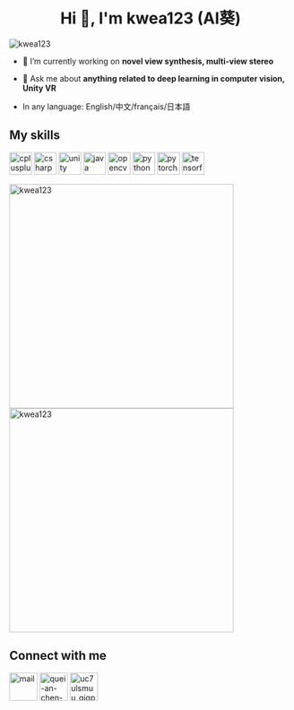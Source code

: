 <h1 align="center">Hi 👋, I'm kwea123 (AI葵)</h1>
<p align="left"> <img src="https://komarev.com/ghpvc/?username=kwea123" alt="kwea123" /> </p>

- 🔭 I’m currently working on **novel view synthesis, multi-view stereo**

- 💬 Ask me about **anything related to deep learning in computer vision, Unity VR**

- In any language: English/中文/français/日本語

## My skills
<p align="left">
  <img src="https://devicons.github.io/devicon/devicon.git/icons/cplusplus/cplusplus-original.svg" alt="cplusplus" width="40" height="40"/>
  <img src="https://devicons.github.io/devicon/devicon.git/icons/csharp/csharp-original.svg" alt="csharp" width="40" height="40"/>
  <img src="https://img.icons8.com/ios-filled/50/000000/unity.png" alt="unity" width="40" height="40"/>
  <img src="https://devicons.github.io/devicon/devicon.git/icons/java/java-original-wordmark.svg" alt="java" width="40" height="40"/>
  <img src="https://www.vectorlogo.zone/logos/opencv/opencv-icon.svg" alt="opencv" width="40" height="40"/>
  <img src="https://devicons.github.io/devicon/devicon.git/icons/python/python-original.svg" alt="python" width="40" height="40"/>
  <img src="https://www.vectorlogo.zone/logos/pytorch/pytorch-icon.svg" alt="pytorch" width="40" height="40"/>
  <img src="https://www.vectorlogo.zone/logos/tensorflow/tensorflow-icon.svg" alt="tensorflow" width="40" height="40"/>
</p>

<img align="left" width="400" src="https://github-readme-stats.vercel.app/api/top-langs/?username=kwea123&layout=compact&hide=html,asp,jupyter notebook" alt="kwea123" />
<img align="center" width="400" src="https://github-readme-stats.vercel.app/api?username=kwea123&show_icons=true" alt="kwea123" />

## Connect with me
<p align="left">
  <a href="mailto:kwea123@gmail.com" target="blank"><img align="center" src="https://img.icons8.com/clouds/100/000000/gmail.png" alt="mail" height="50" width="50" /></a>
  <a href="https://linkedin.com/in/quei-an-chen-612266143" target="blank"><img align="center" src="https://img.icons8.com/cute-clipart/64/000000/linkedin.png" alt="quei-an-chen-612266143" height="50" width="50" /></a>
  <a href="https://www.youtube.com/channel/UC7UlsMUu_gIgpqNGB4SqSwQ" target="blank"><img align="center" src="https://img.icons8.com/cute-clipart/64/000000/youtube.png" alt="uc7ulsmuu_gigpqngb4sqswq" height="50" width="50" /></a>
</p>
